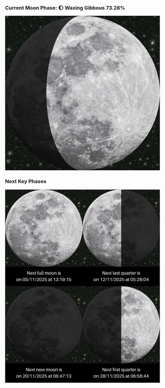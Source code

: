 ### Current Moon Phase: 🌔 Waxing Gibbous 73.28%
![Moon Phase](moonphase.png)
### Next Key Phases
![Gallery](gallery.png)